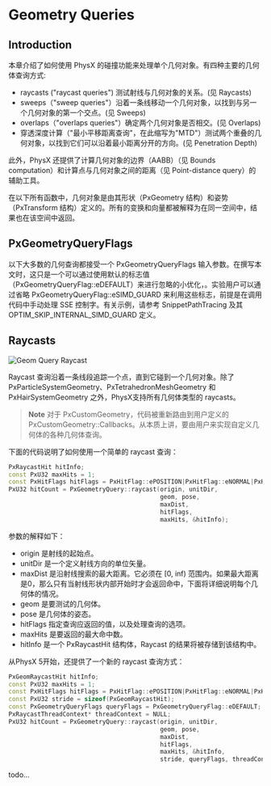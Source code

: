 # Geometry Queries

## Introduction

本章介绍了如何使用 PhysX 的碰撞功能来处理单个几何对象。有四种主要的几何体查询方式:

- raycasts ("raycast queries") 测试射线与几何对象的关系。(见 Raycasts)
- sweeps（"sweep queries"）沿着一条线移动一个几何对象，以找到与另一个几何对象的第一个交点。(见 Sweeps)
- overlaps（"overlaps queries"）确定两个几何对象是否相交。(见 Overlaps)
- 穿透深度计算（"最小平移距离查询"，在此缩写为"MTD"）测试两个重叠的几何对象，以找到它们可以沿着最小距离分开的方向。(见 Penetration Depth)

此外，PhysX 还提供了计算几何对象的边界（AABB）（见 Bounds computation）和计算点与几何对象之间的距离（见 Point-distance query）的辅助工具。

在以下所有函数中，几何对象是由其形状（PxGeometry 结构）和姿势（PxTransform 结构）定义的。所有的变换和向量都被解释为在同一空间中，结果也在该空间中返回。

## PxGeometryQueryFlags

以下大多数的几何查询都接受一个 PxGeometryQueryFlags 输入参数。在撰写本文时，这只是一个可以通过使用默认的标志值（PxGeometryQueryFlag::eDEFAULT）来进行忽略的小优化，。实验用户可以通过省略 PxGeometryQueryFlag::eSIMD_GUARD 来利用这些标志，前提是在调用代码中手动处理 SSE 控制字。有关示例，请参考 SnippetPathTracing 及其 OPTIM_SKIP_INTERNAL_SIMD_GUARD 定义。

## Raycasts

![Geom Query Raycast](https://nvidia-omniverse.github.io/PhysX/physx/5.1.2/_images/GeomQueryRaycast.png)

Raycast 查询沿着一条线段追踪一个点，直到它碰到一个几何对象。除了 PxParticleSystemGeometry、PxTetrahedronMeshGeometry 和 PxHairSystemGeometry 之外，PhysX支持所有几何体类型的 raycasts。

> **Note**
> 对于 PxCustomGeometry，代码被重新路由到用户定义的 PxCustomGeometry::Callbacks。从本质上讲，要由用户来实现自定义几何体的各种几何体查询。

下面的代码说明了如何使用一个简单的 raycast 查询：

```cpp
PxRaycastHit hitInfo;
const PxU32 maxHits = 1;
const PxHitFlags hitFlags = PxHitFlag::ePOSITION|PxHitFlag::eNORMAL|PxHitFlag::eUV;
PxU32 hitCount = PxGeometryQuery::raycast(origin, unitDir,
                                          geom, pose,
                                          maxDist,
                                          hitFlags,
                                          maxHits, &hitInfo);
```

参数的解释如下：

- origin 是射线的起始点。
- unitDir 是一个定义射线方向的单位矢量。
- maxDist 是沿射线搜索的最大距离。它必须在 [0, inf) 范围内。如果最大距离是0，那么只有当射线形状内部开始时才会返回命中，下面将详细说明每个几何体的情况。
- geom 是要测试的几何体。
- pose 是几何体的姿态。
- hitFlags 指定查询应返回的值，以及处理查询的选项。
- maxHits 是要返回的最大命中数。
- hitInfo 是一个 PxRaycastHit 结构体，Raycast 的结果将被存储到该结构中。

从PhysX 5开始，还提供了一个新的 raycast 查询方式：

```cpp
PxGeomRaycastHit hitInfo;
const PxU32 maxHits = 1;
const PxHitFlags hitFlags = PxHitFlag::ePOSITION|PxHitFlag::eNORMAL|PxHitFlag::eUV;
const PxU32 stride = sizeof(PxGeomRaycastHit);
const PxGeometryQueryFlags queryFlags = PxGeometryQueryFlag::eDEFAULT;
PxRaycastThreadContext* threadContext = NULL;
PxU32 hitCount = PxGeometryQuery::raycast(origin, unitDir,
                                          geom, pose,
                                          maxDist,
                                          hitFlags,
                                          maxHits, &hitInfo,
                                          stride, queryFlags, threadContext);
```

todo...
